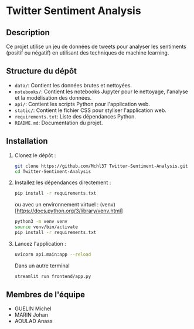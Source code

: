 # Twitter Sentiment Analysis

## Description

Ce projet utilise un jeu de données de tweets pour analyser les sentiments (positif ou négatif) en utilisant des techniques de machine learning.

## Structure du dépôt

- `data/`: Contient les données brutes et nettoyées.
- `notebooks/`: Contient les notebooks Jupyter pour le nettoyage, l'analyse et la modélisation des données.
- `api/`: Contient les scripts Python pour l'application web.
- `static/`: Contient le fichier CSS pour styliser l'application web.
- `requirements.txt`: Liste des dépendances Python.
- `README.md`: Documentation du projet.

## Installation

1. Clonez le dépôt :

   ```sh
   git clone https://github.com/Mchl37 Twitter-Sentiment-Analysis.git
   cd Twitter-Sentiment-Analysis
   ```

2. Installez les dépendances directement :

   ```sh
   pip install -r requirements.txt
   ```

   ou avec un environnement virtuel :
   (venv)[https://docs.python.org/3/library/venv.html]

   ```sh
   python3 -m venv venv
   source venv/bin/activate
   pip install -r requirements.txt
   ```

3. Lancez l'application :

   ```sh
   uvicorn api.main:app --reload
   ```

   Dans un autre terminal

   ```sh
   streamlit run frontend/app.py
   ```

## Membres de l'équipe

- GUELIN Michel
- MARIN Johan
- AOULAD Anass
